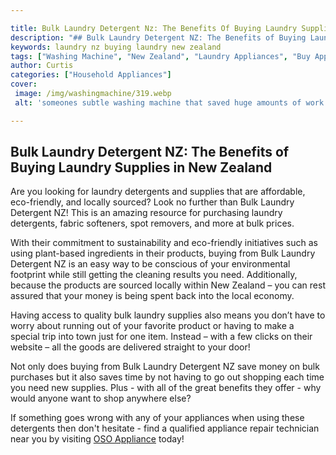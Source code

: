 ```yaml
---

title: Bulk Laundry Detergent Nz: The Benefits Of Buying Laundry Supplies In New Zealand
description: "## Bulk Laundry Detergent NZ: The Benefits of Buying Laundry Supplies in New Zealand...find out now"
keywords: laundry nz buying laundry new zealand
tags: ["Washing Machine", "New Zealand", "Laundry Appliances", "Buy Appliance"]
author: Curtis
categories: ["Household Appliances"]
cover: 
 image: /img/washingmachine/319.webp
 alt: 'someones subtle washing machine that saved huge amounts of work'

---
```


## Bulk Laundry Detergent NZ: The Benefits of Buying Laundry Supplies in New Zealand

Are you looking for laundry detergents and supplies that are affordable, eco-friendly, and locally sourced? Look no further than Bulk Laundry Detergent NZ! This is an amazing resource for purchasing laundry detergents, fabric softeners, spot removers, and more at bulk prices. 

With their commitment to sustainability and eco-friendly initiatives such as using plant-based ingredients in their products, buying from Bulk Laundry Detergent NZ is an easy way to be conscious of your environmental footprint while still getting the cleaning results you need. Additionally, because the products are sourced locally within New Zealand – you can rest assured that your money is being spent back into the local economy. 

Having access to quality bulk laundry supplies also means you don’t have to worry about running out of your favorite product or having to make a special trip into town just for one item. Instead – with a few clicks on their website – all the goods are delivered straight to your door! 

Not only does buying from Bulk Laundry Detergent NZ save money on bulk purchases but it also saves time by not having to go out shopping each time you need new supplies. Plus - with all of the great benefits they offer - why would anyone want to shop anywhere else? 

 If something goes wrong with any of your appliances when using these detergents then don't hesitate - find a qualified appliance repair technician near you by visiting [OSO Appliance](https://www.osoappliance.com/pages/appliance-repair-technicians/) today!
